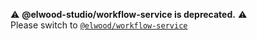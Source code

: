 :warning: **@elwood-studio/workflow-service is deprecated.** :warning:<br/>
Please switch to [`@elwood/workflow-service`](https://www.npmjs.com/package/@elwood/workflow-service)
